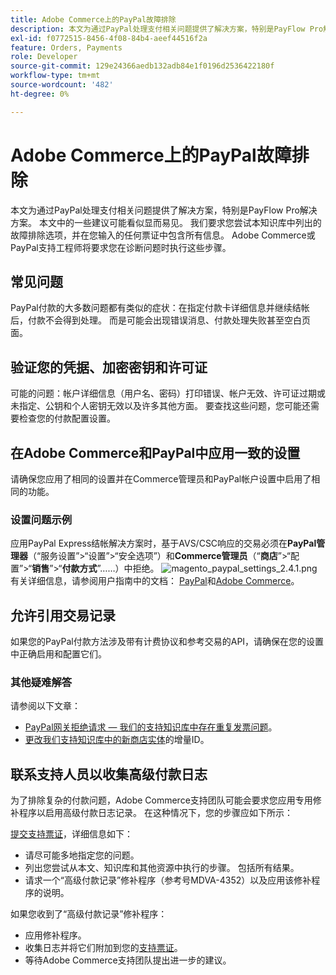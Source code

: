 ```yaml
---
title: Adobe Commerce上的PayPal故障排除
description: 本文为通过PayPal处理支付相关问题提供了解决方案，特别是PayFlow Pro解决方案。 本文中的一些建议可能看似显而易见。 我们要求您尝试本知识库中列出的故障排除选项，并在您输入的任何票证中包含所有信息。 Adobe Commerce或PayPal支持工程师将要求您在诊断问题时执行这些步骤。
exl-id: f0772515-8456-4f08-84b4-aeef44516f2a
feature: Orders, Payments
role: Developer
source-git-commit: 129e24366aedb132adb84e1f0196d2536422180f
workflow-type: tm+mt
source-wordcount: '482'
ht-degree: 0%

---
```


# Adobe Commerce上的PayPal故障排除

本文为通过PayPal处理支付相关问题提供了解决方案，特别是PayFlow Pro解决方案。 本文中的一些建议可能看似显而易见。 我们要求您尝试本知识库中列出的故障排除选项，并在您输入的任何票证中包含所有信息。 Adobe Commerce或PayPal支持工程师将要求您在诊断问题时执行这些步骤。

## 常见问题

PayPal付款的大多数问题都有类似的症状：在指定付款卡详细信息并继续结帐后，付款不会得到处理。 而是可能会出现错误消息、付款处理失败甚至空白页面。

## 验证您的凭据、加密密钥和许可证

可能的问题：帐户详细信息（用户名、密码）打印错误、帐户无效、许可证过期或未指定、公钥和个人密钥无效以及许多其他方面。 要查找这些问题，您可能还需要检查您的付款配置设置。

## 在Adobe Commerce和PayPal中应用一致的设置

请确保您应用了相同的设置并在Commerce管理员和PayPal帐户设置中启用了相同的功能。

### 设置问题示例

应用PayPal Express结帐解决方案时，基于AVS/CSC响应的交易必须在&#x200B;**PayPal管理器**（“服务设置”>“设置”>“安全选项”）和&#x200B;**Commerce管理员**（“**商店**”>“配置”>“**销售**”>“**付款方式**”……）中拒绝。
![magento_paypal_settings_2.4.1.png](assets/magento_paypal_settings_2.4.1.png)
有关详细信息，请参阅用户指南中的文档： [PayPal](https://www.paypalobjects.com/en_US/vhelp/paypalmanager_help/setup.htm)和[Adobe Commerce](/docs/commerce-admin/stores-sales/payments/paypal/paypal-express-checkout.html)。

## 允许引用交易记录

如果您的PayPal付款方法涉及带有计费协议和参考交易的API，请确保在您的设置中正确启用和配置它们。

### 其他疑难解答

请参阅以下文章：

* [PayPal网关拒绝请求 — 我们的支持知识库中存在重复发票问题](https://experienceleague.adobe.com/zh-hans/docs/experience-cloud-kcs/kbarticles/ka-26838)。
* [更改我们支持知识库中的新商店实体](/help/how-to/general/change-increment-id-for-a-db-entity-order-invoice-credit-memo-etc-on-particular-store.md)的增量ID。

## 联系支持人员以收集高级付款日志

为了排除复杂的付款问题，Adobe Commerce支持团队可能会要求您应用专用修补程序以启用高级付款日志记录。 在这种情况下，您的步骤应如下所示：

[提交支持票证](/help/help-center-guide/help-center/magento-help-center-user-guide.md#submit-ticket)，详细信息如下：

* 请尽可能多地指定您的问题。
* 列出您尝试从本文、知识库和其他资源中执行的步骤。 包括所有结果。
* 请求一个“高级付款记录”修补程序（参考号MDVA-4352）以及应用该修补程序的说明。

如果您收到了“高级付款记录”修补程序：

* 应用修补程序。
* 收集日志并将它们附加到您的[支持票证](/help/help-center-guide/help-center/magento-help-center-user-guide.md#submit-ticket)。
* 等待Adobe Commerce支持团队提出进一步的建议。
